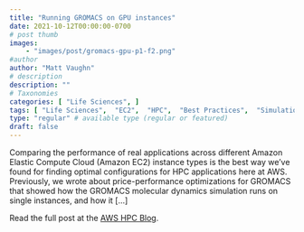 ```yaml
---
title: "Running GROMACS on GPU instances"
date: 2021-10-12T00:00:00-0700
# post thumb
images:
    - "images/post/gromacs-gpu-p1-f2.png"
#author
author: "Matt Vaughn"
# description
description: ""
# Taxonomies
categories: [ "Life Sciences", ]
tags: [ "Life Sciences",  "EC2",  "HPC",  "Best Practices",  "Simulation",  "hpcblog", ]
type: "regular" # available type (regular or featured)
draft: false
---
```


Comparing the performance of real applications across different Amazon Elastic Compute Cloud (Amazon EC2) instance types is the best way we’ve found for finding optimal configurations for HPC applications here at AWS. Previously, we wrote about price-performance optimizations for GROMACS that showed how the GROMACS molecular dynamics simulation runs on single instances, and how it […]

Read the full post at the [AWS HPC Blog](https://aws.amazon.com/blogs/hpc/running-gromacs-on-gpu-instances/).
